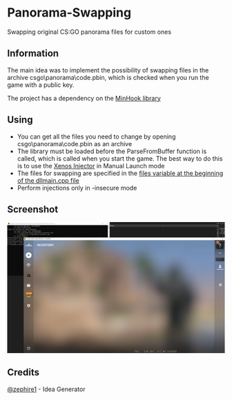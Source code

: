 # Panorama-Swapping
Swapping original CS:GO panorama files for custom ones

## Information
The main idea was to implement the possibility of swapping files in the archive csgo\panorama\code.pbin, which is checked when you run the game with a public key.

The project has a dependency on the [MinHook library](https://github.com/TsudaKageyu/minhook)

## Using
- You can get all the files you need to change by opening csgo\panorama\code.pbin as an archive
- The library must be loaded before the ParseFromBuffer function is called, which is called when you start the game. The best way to do this is to use the [Xenos Injector](https://github.com/DarthTon/Xenos) in Manual Launch mode
- The files for swapping are specified in the [files variable at the beginning of the dllmain.cpp file](https://github.com/AspectUnk/panorama-swapping/blob/ae3d6b9ba537e2f8e57da904205cf3496cc4eaa1/src/panorama_swapping/dllmain.cpp#L11)
- Perform injections only in -insecure mode

## Screenshot
![alt text](https://github.com/AspectUnk/panorama-swapping/blob/main/screenshot/z8jeWhL3mq.png?raw=true)

## Credits
[@zephire1](https://github.com/zephire1) - Idea Generator

